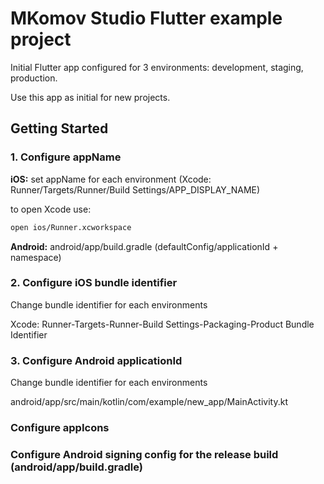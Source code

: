 # MKomov Studio Flutter example project

Initial Flutter app configured for 3 environments: development, staging, production.

Use this app as initial for new projects.

## Getting Started

### 1. Configure appName

**iOS:** set appName for each environment (Xcode: Runner/Targets/Runner/Build Settings/APP_DISPLAY_NAME)

to open Xcode use:

```sh
open ios/Runner.xcworkspace
```

**Android:** android/app/build.gradle (defaultConfig/applicationId + namespace)

### 2. Configure iOS bundle identifier

Change bundle identifier for each environments

Xcode: Runner-Targets-Runner-Build Settings-Packaging-Product Bundle Identifier

### 3. Configure Android applicationId

Change bundle identifier for each environments

android/app/src/main/kotlin/com/example/new_app/MainActivity.kt

### Configure appIcons

### Configure Android signing config for the release build (android/app/build.gradle)
